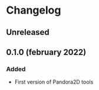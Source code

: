 # Changelog

## Unreleased

## 0.1.0 (february 2022)

### Added

- First version of Pandora2D tools


